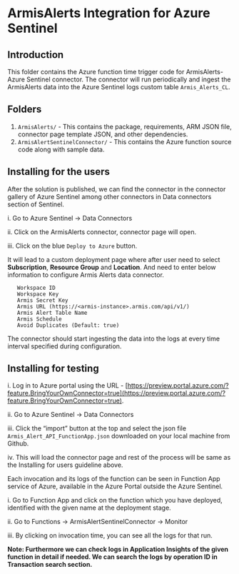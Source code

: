 # ArmisAlerts Integration for Azure Sentinel

## Introduction

This folder contains the Azure function time trigger code for ArmisAlerts-Azure Sentinel connector. The connector will run periodically and ingest the ArmisAlerts data into the Azure Sentinel logs custom table `Armis_Alerts_CL`.
## Folders

1. `ArmisAlerts/` - This contains the package, requirements, ARM JSON file, connector page template JSON, and other dependencies.
2. `ArmisAlertSentinelConnector/` - This contains the Azure function source code along with sample data.


## Installing for the users

After the solution is published, we can find the connector in the connector gallery of Azure Sentinel among other connectors in Data connectors section of Sentinel.

i. Go to Azure Sentinel -> Data Connectors

ii. Click on the ArmisAlerts connector, connector page will open.

iii. Click on the blue `Deploy to Azure` button.


It will lead to a custom deployment page where after user need to select **Subscription**, **Resource Group** and **Location**.
And need to enter below information to configure Armis Alerts data connector.
```Function Name
   Workspace ID
   Workspace Key
   Armis Secret Key
   Armis URL (https://<armis-instance>.armis.com/api/v1/)
   Armis Alert Table Name
   Armis Schedule
   Avoid Duplicates (Default: true)
```


The connector should start ingesting the data into the logs at every time interval specified during configuration.


## Installing for testing


i. Log in to Azure portal using the URL - [https://preview.portal.azure.com/?feature.BringYourOwnConnector=true](https://preview.portal.azure.com/?feature.BringYourOwnConnector=true).

ii. Go to Azure Sentinel -> Data Connectors

iii. Click the “import” button at the top and select the json file `Armis_Alert_API_FunctionApp.json` downloaded on your local machine from Github.

iv. This will load the connector page and rest of the process will be same as the Installing for users guideline above.


Each invocation and its logs of the function can be seen in Function App service of Azure, available in the Azure Portal outside the Azure Sentinel.

i. Go to Function App and click on the function which you have deployed, identified with the given name at the deployment stage.

ii. Go to Functions -> ArmisAlertSentinelConnector -> Monitor

iii. By clicking on invocation time, you can see all the logs for that run.

**Note: Furthermore we can check logs in Application Insights of the given function in detail if needed. We can search the logs by operation ID in Transaction search section.**

